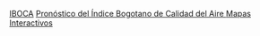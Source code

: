 
[IBOCA](http://iboca.ambientebogota.gov.co/mapa/)
[Pronóstico del Índice Bogotano de Calidad del Aire
](https://sdsgissaludbog.maps.arcgis.com/apps/MapSeries/index.html?appid=0a6ba64953d04fc592e9292b17c8bbdd)
[Mapas Interactivos](http://rmcab.ambientebogota.gov.co/home/map)
